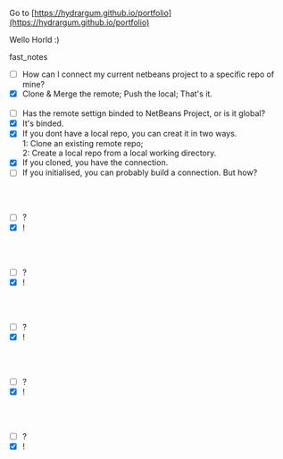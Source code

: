Go to [https://hydrargum.github.io/portfolio](https://hydrargum.github.io/portfolio)

Wello Horld :)


fast_notes  

- [ ]   How can I connect my current netbeans project to a specific repo of mine?
  - [X]   Clone & Merge the remote; Push the local; That's it.
<br><br>
- [ ]   Has the remote settign binded to NetBeans Project, or is it global?
  - [X]   It's binded.
  - [X]   If you dont have a local repo, you can creat it in two ways.  
      1: Clone an existing remote repo;  
      2: Create a local repo from a local working directory.  
  - [X]   If you cloned, you have the connection.
  - [ ]   If you initialised, you can probably build a connection. But how?
      
<br><br>
- [ ]   ?
  - [X]   !

<br><br>
- [ ]   ?
  - [X]   !

<br><br>
- [ ]   ?
  - [X]   !

<br><br>
- [ ]   ?
  - [X]   !

<br><br>
- [ ]   ?
  - [X]   !
